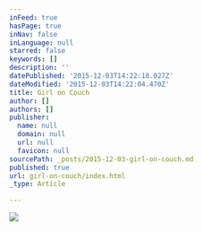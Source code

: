 ```yaml
---
inFeed: true
hasPage: true
inNav: false
inLanguage: null
starred: false
keywords: []
description: ''
datePublished: '2015-12-03T14:22:18.027Z'
dateModified: '2015-12-03T14:22:04.470Z'
title: Girl on Couch
author: []
authors: []
publisher:
  name: null
  domain: null
  url: null
  favicon: null
sourcePath: _posts/2015-12-03-girl-on-couch.md
published: true
url: girl-on-couch/index.html
_type: Article

---
```

![](https://the-grid-user-content.s3-us-west-2.amazonaws.com/6d677184-f95b-40af-b24f-348c7a8de1b1.jpg)
